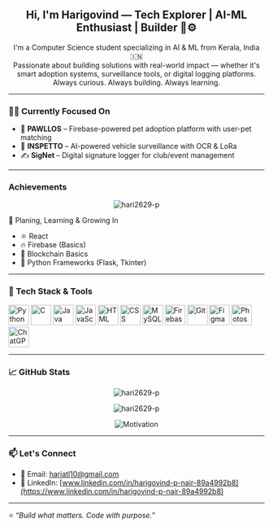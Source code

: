 <h2 align="center">Hi, I'm Harigovind — Tech Explorer | AI-ML Enthusiast | Builder 🧠⚙️</h2>

<p align="center">
  I'm a Computer Science student specializing in AI & ML from Kerala, India 🇮🇳<br>
  Passionate about building solutions with real-world impact — whether it's smart adoption systems, surveillance tools, or digital logging platforms.<br>
  Always curious. Always building. Always learning.
</p>

---

### 👨‍💻 Currently Focused On

- 🐾 **PAWLLOS** – Firebase-powered pet adoption platform with user-pet matching  
- 🎯 **INSPETTO** – AI-powered vehicle surveillance with OCR & LoRa  
- ✍️ **SigNet** – Digital signature logger for club/event management  

---

### Achievements
<p align="center">
  <img src="https://github-profile-trophy.vercel.app/?username=ryo-ma&theme=matrix" alt="hari2629-p" />
</p

### 🌱 Planing, Learning & Growing In

- ⚛️ React  
- 🔥 Firebase (Basics)  
- 🔗 Blockchain Basics  
- 🐍 Python Frameworks (Flask, Tkinter)

---

### 🧰 Tech Stack & Tools

<p align="left">
  <img src="https://cdn.jsdelivr.net/gh/devicons/devicon/icons/python/python-original.svg" height="40" alt="Python" />
  <img src="https://cdn.jsdelivr.net/gh/devicons/devicon/icons/c/c-original.svg" height="40" alt="C" />
  <img src="https://cdn.jsdelivr.net/gh/devicons/devicon/icons/java/java-original.svg" height="40" alt="Java" />
  <img src="https://cdn.jsdelivr.net/gh/devicons/devicon/icons/javascript/javascript-original.svg" height="40" alt="JavaScript" />
  <img src="https://cdn.jsdelivr.net/gh/devicons/devicon/icons/html5/html5-original.svg" height="40" alt="HTML" />
  <img src="https://cdn.jsdelivr.net/gh/devicons/devicon/icons/css3/css3-original.svg" height="40" alt="CSS" />
  <img src="https://cdn.jsdelivr.net/gh/devicons/devicon/icons/mysql/mysql-original.svg" height="40" alt="MySQL" />
  <img src="https://cdn.jsdelivr.net/gh/devicons/devicon/icons/firebase/firebase-plain.svg" height="40" alt="Firebase" />
  <img src="https://cdn.jsdelivr.net/gh/devicons/devicon/icons/git/git-original.svg" height="40" alt="Git" />
  <img src="https://cdn.jsdelivr.net/gh/devicons/devicon/icons/figma/figma-original.svg" height="40" alt="Figma" />
  <img src="https://upload.wikimedia.org/wikipedia/commons/a/af/Adobe_Photoshop_CC_icon.svg" height="40" alt="Photoshop" />
  <img src="https://upload.wikimedia.org/wikipedia/commons/0/04/ChatGPT_logo.svg" height="40" alt="ChatGPT" />
</p>

---

### 📈 GitHub Stats

<p align="center">
  <img src="https://github-readme-stats.vercel.app/api/top-langs?username=hari2629-p&theme=dark&show_icons=true&locale=en&layout=compact" alt="hari2629-p" />
</p>
<p align="center">
  <img src="https://github-readme-stats.vercel.app/api?username=hari2629-p&theme=dark&show_icons=true&locale=en" alt="hari2629-p" />
</p>
<p align="center">
  <img src="https://streak-stats.demolab.com?user=hari2629-p1&theme=dark&exclude_days=Sun%2CSat" alt="Motivation" />
</p>

---

### 📫 Let's Connect

- 📧 Email: hariatl10@gmail.com  
- 💼 LinkedIn: [www.linkedin.com/in/harigovind-p-nair-89a4992b8](https://www.linkedin.com/in/harigovind-p-nair-89a4992b8)

---

⭐ *“Build what matters. Code with purpose.”*
